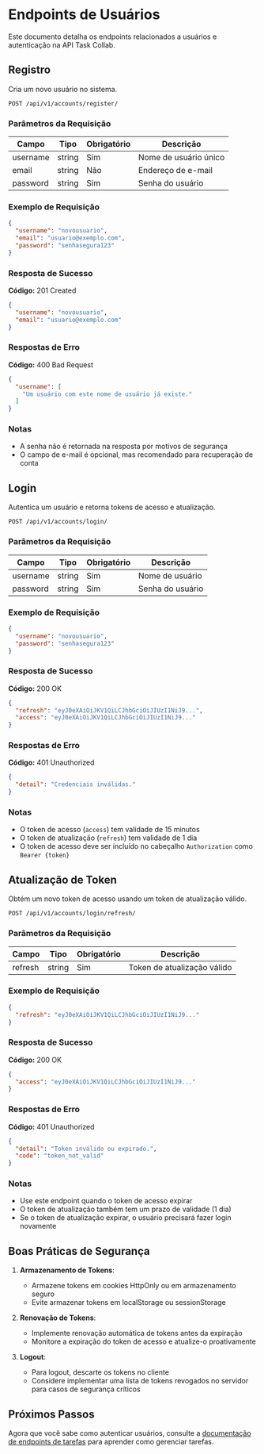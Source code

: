 # Endpoints de Usuários

Este documento detalha os endpoints relacionados a usuários e autenticação na API Task Collab.

## Registro

Cria um novo usuário no sistema.

```
POST /api/v1/accounts/register/
```

### Parâmetros da Requisição

| Campo | Tipo | Obrigatório | Descrição |
|-------|------|-------------|-----------|
| username | string | Sim | Nome de usuário único |
| email | string | Não | Endereço de e-mail |
| password | string | Sim | Senha do usuário |

### Exemplo de Requisição

```json
{
  "username": "novousuario",
  "email": "usuario@exemplo.com",
  "password": "senhasegura123"
}
```

### Resposta de Sucesso

**Código:** 201 Created

```json
{
  "username": "novousuario",
  "email": "usuario@exemplo.com"
}
```

### Respostas de Erro

**Código:** 400 Bad Request

```json
{
  "username": [
    "Um usuário com este nome de usuário já existe."
  ]
}
```

### Notas

- A senha não é retornada na resposta por motivos de segurança
- O campo de e-mail é opcional, mas recomendado para recuperação de conta

## Login

Autentica um usuário e retorna tokens de acesso e atualização.

```
POST /api/v1/accounts/login/
```

### Parâmetros da Requisição

| Campo | Tipo | Obrigatório | Descrição |
|-------|------|-------------|-----------|
| username | string | Sim | Nome de usuário |
| password | string | Sim | Senha do usuário |

### Exemplo de Requisição

```json
{
  "username": "novousuario",
  "password": "senhasegura123"
}
```

### Resposta de Sucesso

**Código:** 200 OK

```json
{
  "refresh": "eyJ0eXAiOiJKV1QiLCJhbGciOiJIUzI1NiJ9...",
  "access": "eyJ0eXAiOiJKV1QiLCJhbGciOiJIUzI1NiJ9..."
}
```

### Respostas de Erro

**Código:** 401 Unauthorized

```json
{
  "detail": "Credenciais inválidas."
}
```

### Notas

- O token de acesso (`access`) tem validade de 15 minutos
- O token de atualização (`refresh`) tem validade de 1 dia
- O token de acesso deve ser incluído no cabeçalho `Authorization` como `Bearer {token}`

## Atualização de Token

Obtém um novo token de acesso usando um token de atualização válido.

```
POST /api/v1/accounts/login/refresh/
```

### Parâmetros da Requisição

| Campo | Tipo | Obrigatório | Descrição |
|-------|------|-------------|-----------|
| refresh | string | Sim | Token de atualização válido |

### Exemplo de Requisição

```json
{
  "refresh": "eyJ0eXAiOiJKV1QiLCJhbGciOiJIUzI1NiJ9..."
}
```

### Resposta de Sucesso

**Código:** 200 OK

```json
{
  "access": "eyJ0eXAiOiJKV1QiLCJhbGciOiJIUzI1NiJ9..."
}
```

### Respostas de Erro

**Código:** 401 Unauthorized

```json
{
  "detail": "Token inválido ou expirado.",
  "code": "token_not_valid"
}
```

### Notas

- Use este endpoint quando o token de acesso expirar
- O token de atualização também tem um prazo de validade (1 dia)
- Se o token de atualização expirar, o usuário precisará fazer login novamente

## Boas Práticas de Segurança

1. **Armazenamento de Tokens**:
   - Armazene tokens em cookies HttpOnly ou em armazenamento seguro
   - Evite armazenar tokens em localStorage ou sessionStorage

2. **Renovação de Tokens**:
   - Implemente renovação automática de tokens antes da expiração
   - Monitore a expiração do token de acesso e atualize-o proativamente

3. **Logout**:
   - Para logout, descarte os tokens no cliente
   - Considere implementar uma lista de tokens revogados no servidor para casos de segurança críticos

## Próximos Passos

Agora que você sabe como autenticar usuários, consulte a [documentação de endpoints de tarefas](./tasks.md) para aprender como gerenciar tarefas.